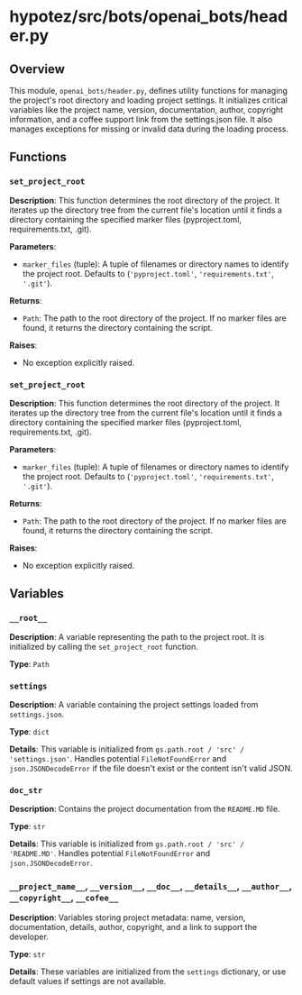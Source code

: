 # hypotez/src/bots/openai_bots/header.py

## Overview

This module, `openai_bots/header.py`, defines utility functions for managing the project's root directory and loading project settings. It initializes critical variables like the project name, version, documentation, author, copyright information, and a coffee support link from the settings.json file.  It also manages exceptions for missing or invalid data during the loading process.


## Functions

### `set_project_root`

**Description**: This function determines the root directory of the project. It iterates up the directory tree from the current file's location until it finds a directory containing the specified marker files (pyproject.toml, requirements.txt, .git).

**Parameters**:

- `marker_files` (tuple): A tuple of filenames or directory names to identify the project root. Defaults to (`'pyproject.toml'`, `'requirements.txt'`, `'.git'`).


**Returns**:

- `Path`: The path to the root directory of the project. If no marker files are found, it returns the directory containing the script.

**Raises**:
- No exception explicitly raised.

### `set_project_root`

**Description**: This function determines the root directory of the project. It iterates up the directory tree from the current file's location until it finds a directory containing the specified marker files (pyproject.toml, requirements.txt, .git).

**Parameters**:

- `marker_files` (tuple): A tuple of filenames or directory names to identify the project root. Defaults to (`'pyproject.toml'`, `'requirements.txt'`, `'.git'`).


**Returns**:

- `Path`: The path to the root directory of the project. If no marker files are found, it returns the directory containing the script.


**Raises**:
- No exception explicitly raised.


## Variables

### `__root__`

**Description**: A variable representing the path to the project root. It is initialized by calling the `set_project_root` function.

**Type**: `Path`

### `settings`

**Description**: A variable containing the project settings loaded from `settings.json`.

**Type**: `dict`

**Details**:  This variable is initialized from `gs.path.root / 'src' / 'settings.json'`.  Handles potential `FileNotFoundError` and `json.JSONDecodeError` if the file doesn't exist or the content isn't valid JSON.

### `doc_str`

**Description**:  Contains the project documentation from the `README.MD` file.

**Type**: `str`

**Details**: This variable is initialized from `gs.path.root / 'src' / 'README.MD'`.  Handles potential `FileNotFoundError` and `json.JSONDecodeError`.

### `__project_name__`, `__version__`, `__doc__`, `__details__`, `__author__`, `__copyright__`, `__cofee__`

**Description**:  Variables storing project metadata: name, version, documentation, details, author, copyright, and a link to support the developer.


**Type**: `str`

**Details**: These variables are initialized from the `settings` dictionary, or use default values if settings are not available.